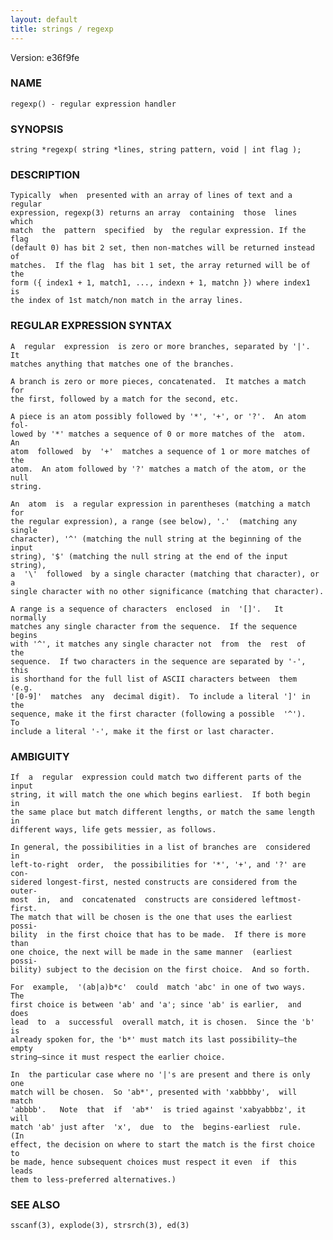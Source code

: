 ```yaml
---
layout: default
title: strings / regexp
---
```


Version: e36f9fe




### NAME
    regexp() - regular expression handler


### SYNOPSIS
    string *regexp( string *lines, string pattern, void | int flag );


### DESCRIPTION
    Typically  when  presented with an array of lines of text and a regular
    expression, regexp(3) returns an array  containing  those  lines  which
    match  the  pattern  specified  by  the regular expression. If the flag
    (default 0) has bit 2 set, then non-matches will be returned instead of
    matches.  If the flag  has bit 1 set, the array returned will be of the
    form ({ index1 + 1, match1, ..., indexn + 1, matchn }) where index1  is
    the index of 1st match/non match in the array lines.


### REGULAR EXPRESSION SYNTAX
    A  regular  expression  is zero or more branches, separated by '|'.  It
    matches anything that matches one of the branches.

    A branch is zero or more pieces, concatenated.  It matches a match  for
    the first, followed by a match for the second, etc.

    A piece is an atom possibly followed by '*', '+', or '?'.  An atom fol‐
    lowed by '*' matches a sequence of 0 or more matches of the  atom.   An
    atom  followed  by  '+'  matches a sequence of 1 or more matches of the
    atom.  An atom followed by '?' matches a match of the atom, or the null
    string.

    An  atom  is  a regular expression in parentheses (matching a match for
    the regular expression), a range (see below), '.'  (matching any single
    character), '^' (matching the null string at the beginning of the input
    string), '$' (matching the null string at the end of the input string),
    a  '\'  followed  by a single character (matching that character), or a
    single character with no other significance (matching that character).

    A range is a sequence of characters  enclosed  in  '[]'.   It  normally
    matches any single character from the sequence.  If the sequence begins
    with '^', it matches any single character not  from  the  rest  of  the
    sequence.  If two characters in the sequence are separated by '-', this
    is shorthand for the full list of ASCII characters between  them  (e.g.
    '[0-9]'  matches  any  decimal digit).  To include a literal ']' in the
    sequence, make it the first character (following a possible  '^').   To
    include a literal '-', make it the first or last character.


### AMBIGUITY
    If  a  regular  expression could match two different parts of the input
    string, it will match the one which begins earliest.  If both begin  in
    the same place but match different lengths, or match the same length in
    different ways, life gets messier, as follows.

    In general, the possibilities in a list of branches are  considered  in
    left-to-right  order,  the possibilities for '*', '+', and '?' are con‐
    sidered longest-first, nested constructs are considered from the outer‐
    most  in,  and  concatenated  constructs are considered leftmost-first.
    The match that will be chosen is the one that uses the earliest  possi‐
    bility  in the first choice that has to be made.  If there is more than
    one choice, the next will be made in the same manner  (earliest  possi‐
    bility) subject to the decision on the first choice.  And so forth.

    For  example,  '(ab|a)b*c'  could  match 'abc' in one of two ways.  The
    first choice is between 'ab' and 'a'; since 'ab' is earlier,  and  does
    lead  to  a  successful  overall match, it is chosen.  Since the 'b' is
    already spoken for, the 'b*' must match its last possibility—the  empty
    string—since it must respect the earlier choice.

    In  the particular case where no '|'s are present and there is only one
    match will be chosen.  So 'ab*', presented with 'xabbbby',  will  match
    'abbbb'.   Note  that  if  'ab*'  is tried against 'xabyabbbz', it will
    match 'ab' just after  'x',  due  to  the  begins-earliest  rule.   (In
    effect, the decision on where to start the match is the first choice to
    be made, hence subsequent choices must respect it even  if  this  leads
    them to less-preferred alternatives.)


### SEE ALSO
    sscanf(3), explode(3), strsrch(3), ed(3)




